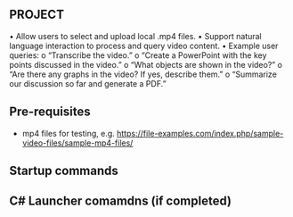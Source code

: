 ## PROJECT

• Allow users to select and upload local .mp4 files. 
• Support natural language interaction to process and query video content. 
• Example user queries: 
o “Transcribe the video.” 
o “Create a PowerPoint with the key points discussed in the video.” 
o “What objects are shown in the video?” 
o “Are there any graphs in the video? If yes, describe them.” 
o “Summarize our discussion so far and generate a PDF.” 

## Pre-requisites
- mp4 files for testing, e.g. https://file-examples.com/index.php/sample-video-files/sample-mp4-files/


## Startup commands


## C# Launcher comamdns (if completed)